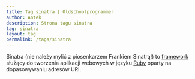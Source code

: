 ```yaml
---
title: Tag sinatra | Oldschoolprogrammer
author: Antek
description: Strona tagu sinatra
tag: sinatra
layout: tag
permalink: /tags/sinatra
---
```

Sinatra (nie należy mylić z piosenkarzem Frankiem Sinatrą!) to [framework](https://ankiedos.github.io/tags/framework) służący do tworzenia aplikacji webowych w języku [Ruby](https://ankiedos.github.io/tags/ruby) oparty na dopasowywaniu adresów URI.
